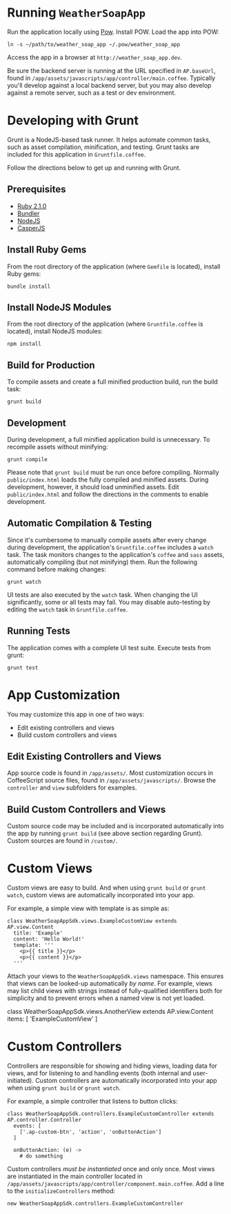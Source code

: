 # Running `WeatherSoapApp`

Run the application locally using [Pow](http://pow.cx).  Install POW.  Load the
app into POW:

    ln -s ~/path/to/weather_soap_app ~/.pow/weather_soap_app

Access the app in a browser at `http://weather_soap_app.dev`.

Be sure the backend server is running at the URL specified in `AP.baseUrl`,
found in `/app/assets/javascripts/app/controller/main.coffee`.
Typically you'll develop against a local backend server, but you may also
develop against a remote server, such as a test or dev environment.

# Developing with Grunt

Grunt is a NodeJS-based task runner.  It helps automate common tasks, such as
asset compilation, minification, and testing.  Grunt tasks are included for this
application in `Gruntfile.coffee`.

Follow the directions below to get up and running with Grunt.

## Prerequisites

- [Ruby 2.1.0](http://www.ruby-lang.org/en/)
- [Bundler](http://gembundler.com)
- [NodeJS](http://nodejs.org)
- [CasperJS](http://casperjs.org)

## Install Ruby Gems

From the root directory of the application (where `Gemfile` is
located), install Ruby gems:

    bundle install

## Install NodeJS Modules

From the root directory of the application (where `Gruntfile.coffee` is
located), install NodeJS modules:

    npm install

## Build for Production

To compile assets and create a full minified production build, run the
build task:

    grunt build

## Development

During development, a full minified application build is unnecessary.  To
recompile assets without minifying:

    grunt compile

Please note that `grunt build` must be run once before compiling.  Normally
`public/index.html` loads the fully compiled and minified assets.  During
development, however, it should load unminified assets.  Edit
`public/index.html` and follow the directions in the comments to enable development.

## Automatic Compilation & Testing

Since it's cumbersome to manually compile assets after every change during
development, the application's `Gruntfile.coffee` includes a `watch` task.  The
task monitors changes to the application's `coffee` and `sass` assets,
automatically compiling (but not minifying) them.  Run the following command
before making changes:

    grunt watch

UI tests are also executed by the `watch` task.  When changing the UI
significantly, some or all tests may fail.  You may disable auto-testing by
editing the `watch` task in `Gruntfile.coffee`.

## Running Tests

The application comes with a complete UI test suite.  Execute tests from grunt:

    grunt test


# App Customization

You may customize this app in one of two ways:

* Edit existing controllers and views
* Build custom controllers and views

## Edit Existing Controllers and Views

App source code is found in `/app/assets/`.  Most customization occurs in
CoffeeScript source files, found in `/app/assets/javascripts/`.  Browse the
`controller` and `view` subfolders for examples.

## Build Custom Controllers and Views

Custom source code may be included and is incorporated automatically into the
app by running `grunt build` (see above section regarding Grunt).  Custom
sources are found in `/custom/`.


# Custom Views

Custom views are easy to build.  And when using `grunt build` or `grunt watch`,
custom views are automatically incorporated into your app.

For example, a simple view with template is as simple as:

    class WeatherSoapAppSdk.views.ExampleCustomView extends AP.view.Content
      title: 'Example'
      content: 'Hello World!'
      template: '''
        <p>{{ title }}</p>
        <p>{{ content }}</p>
      '''

Attach your views to the `WeatherSoapAppSdk.views` namespace.  This
ensures that views can be looked-up automatically _by name_. For example, views
may list child views with strings instead of fully-qualified identifiers both
for simplicity and to prevent errors when a named view is not yet loaded.

  class WeatherSoapAppSdk.views.AnotherView extends AP.view.Content
    items: [
      'ExampleCustomView'
    ]


# Custom Controllers

Controllers are responsible for showing and hiding views, loading data for
views, and for listening to and handling events (both internal and
user-initiated).  Custom controllers are automatically incorporated into your
app when using `grunt build` or `grunt watch`.

For example, a simple controller that listens to button clicks:

    class WeatherSoapAppSdk.controllers.ExampleCustomController extends AP.controller.Controller
      events: [
        ['.ap-custom-btn', 'action', 'onButtonAction']
      ]
  
      onButtonAction: (e) ->
        # do something

Custom controllers _must be instantiated_ once and only once.  Most views are
instantiated in the main controller located
in `/app/assets/javascripts/app/controller/component.main.coffee`.  Add a line
to the `initializeControllers` method:

    new WeatherSoapAppSdk.controllers.ExampleCustomController
